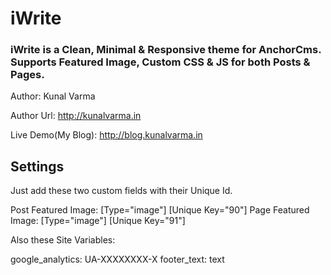 # iWrite

### iWrite is a Clean, Minimal & Responsive theme for AnchorCms. Supports Featured Image, Custom CSS & JS for both Posts & Pages.

Author: Kunal Varma

Author Url: http://kunalvarma.in

Live Demo(My Blog): http://blog.kunalvarma.in


Settings
------------------------------------------------------------

Just add these two custom fields with their Unique Id.

Post Featured Image: [Type="image"] [Unique Key="90"]
Page Featured Image: [Type="image"] [Unique Key="91"]

Also these Site Variables:

google_analytics: UA-XXXXXXXX-X
footer_text: text